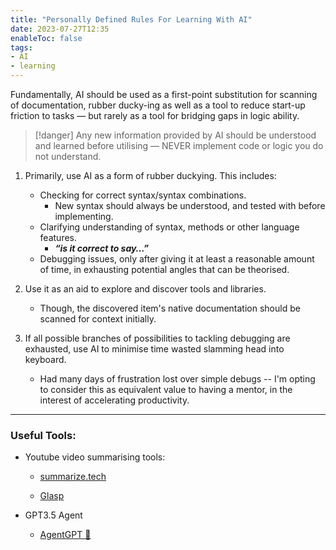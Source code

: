```yaml
---
title: "Personally Defined Rules For Learning With AI"
date: 2023-07-27T12:35
enableToc: false
tags:
- AI
- learning
---
```


Fundamentally, AI should be used as a first-point substitution for scanning of documentation, rubber ducky-ing as well as a tool to reduce start-up friction to tasks  — but rarely as a tool for bridging gaps in logic ability.

>[!danger]
>Any new information provided by AI should be understood and learned before utilising — NEVER implement code or logic you do not understand. 

1. Primarily, use AI as a form of rubber duckying. This includes: 
    - Checking for correct syntax/syntax combinations.
        - New syntax should always be understood, and tested with before implementing.
    - Clarifying understanding of syntax, methods or other language features.
        - ***********“is it correct to say…”***********
    - Debugging issues, only after giving it at least a reasonable amount of time, in exhausting potential angles that can be theorised.

2. Use it as an aid to explore and discover tools and libraries. 
	- Though, the discovered item's native documentation should be scanned for context initially. 

3. If all possible branches of possibilities to tackling debugging are exhausted, use AI to minimise time wasted slamming head into keyboard. 
	- Had many days of frustration lost over simple debugs -- I'm opting to consider this as equivalent value to having a mentor, in the interest of accelerating productivity. 

---

### Useful Tools:

- Youtube video summarising tools:
    
    - [summarize.tech](https://www.summarize.tech/)
    
    - [Glasp](https://glasp.co/youtube-summary)
    
- GPT3.5 Agent
    
    - [AgentGPT 🤖](https://agentgpt.reworkd.ai/)
